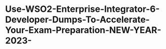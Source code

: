 # Use-WSO2-Enterprise-Integrator-6-Developer-Dumps-To-Accelerate-Your-Exam-Preparation-NEW-YEAR-2023-